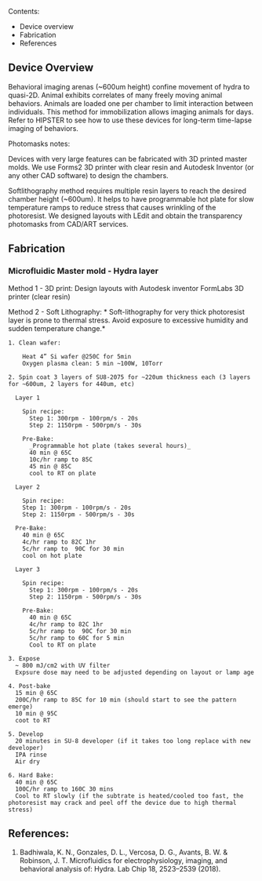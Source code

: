 
Contents:
- Device overview
- Fabrication
- References


## Device Overview
Behavioral imaging arenas (~600um height) confine movement of hydra to quasi-2D. Animal exhibits correlates of many freely moving animal behaviors. Animals are loaded one per chamber to limit interaction between individuals. This method for immobilization allows imaging animals for days. Refer to HIPSTER to see how to use these devices for long-term time-lapse imaging of behaviors. 

Photomasks notes:

Devices with very large features can be fabricated with 3D printed master molds. We use Forms2 3D printer with clear resin and Autodesk Inventor (or any other CAD software) to design the chambers.

Softlithography method requires multiple resin layers to reach the desired chamber height (~600um). It helps to have programmable hot plate for slow temperature ramps to reduce stress that causes wrinkling of the photoresist. We designed layouts with LEdit and obtain the transparency photomasks from CAD/ART services.

## Fabrication
### Microfluidic Master mold - Hydra layer

Method 1 - 3D print:
      Design layouts with Autodesk inventor
      FormLabs 3D printer (clear resin)
    
Method 2 - Soft Lithography:
    * Soft-lithography for very thick photoresist layer is prone to thermal stress. Avoid exposure to excessive humidity and sudden temperature change.*

    1. Clean wafer:

        Heat 4” Si wafer @250C for 5min
        Oxygen plasma clean: 5 min ~100W, 10Torr

    2. Spin coat 3 layers of SU8-2075 for ~220um thickness each (3 layers for ~600um, 2 layers for 440um, etc)

      Layer 1

        Spin recipe: 
          Step 1: 300rpm - 100rpm/s - 20s
          Step 2: 1150rpm - 500rpm/s - 30s

        Pre-Bake:
          _Programmable hot plate (takes several hours)_
          40 min @ 65C 
          10c/hr ramp to 85C 
          45 min @ 85C 
          cool to RT on plate

      Layer 2

        Spin recipe:
        Step 1: 300rpm - 100rpm/s - 20s
        Step 2: 1150rpm - 500rpm/s - 30s

      Pre-Bake:
        40 min @ 65C
        4c/hr ramp to 82C 1hr
        5c/hr ramp to  90C for 30 min
        cool on hot plate

      Layer 3

        Spin recipe:
          Step 1: 300rpm - 100rpm/s - 20s
          Step 2: 1150rpm - 500rpm/s - 30s

        Pre-Bake:
          40 min @ 65C
          4c/hr ramp to 82C 1hr
          5c/hr ramp to  90C for 30 min
          5c/hr ramp to 60C for 5 min
          Cool to RT on plate
    
    3. Expose 
      ~ 800 mJ/cm2 with UV filter
      Expsure dose may need to be adjusted depending on layout or lamp age
    
    4. Post-bake
      15 min @ 65C 
      200C/hr ramp to 85C for 10 min (should start to see the pattern emerge)
      10 min @ 95C
      coot to RT
    
    5. Develop 
      20 minutes in SU-8 developer (if it takes too long replace with new developer)
      IPA rinse
      Air dry
    
    6. Hard Bake:
      40 min @ 65C
      100C/hr ramp to 160C 30 mins
      Cool to RT slowly (if the subtrate is heated/cooled too fast, the photoresist may crack and peel off the device due to high thermal stress)
      
     

## References:
1. Badhiwala, K. N., Gonzales, D. L., Vercosa, D. G., Avants, B. W. & Robinson, J. T. Microfluidics for electrophysiology, imaging, and behavioral analysis of: Hydra. Lab Chip 18, 2523–2539 (2018).

